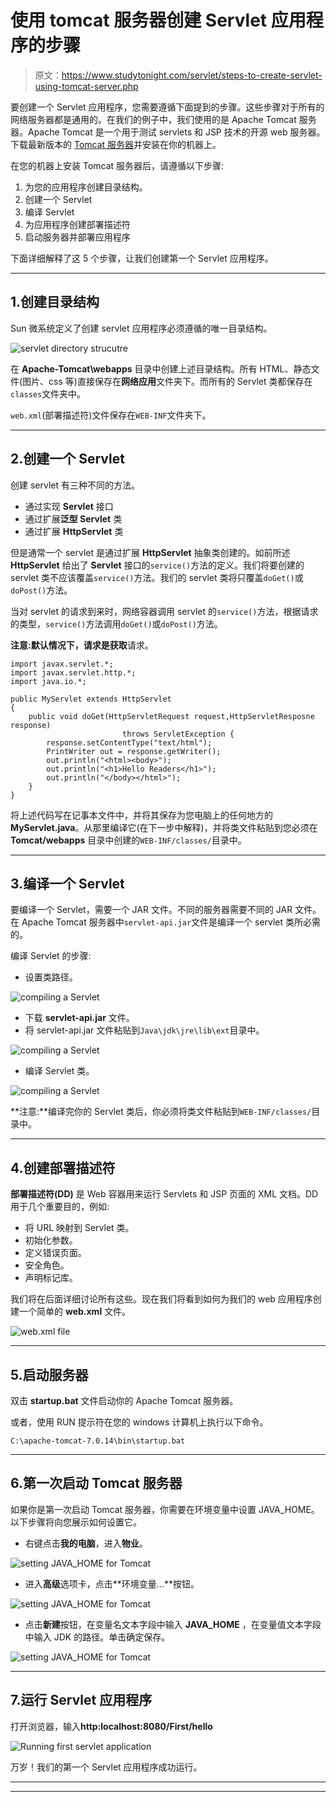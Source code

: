 # 使用 tomcat 服务器创建 Servlet 应用程序的步骤

> 原文：<https://www.studytonight.com/servlet/steps-to-create-servlet-using-tomcat-server.php>

要创建一个 Servlet 应用程序，您需要遵循下面提到的步骤。这些步骤对于所有的网络服务器都是通用的。在我们的例子中，我们使用的是 Apache Tomcat 服务器。Apache Tomcat 是一个用于测试 servlets 和 JSP 技术的开源 web 服务器。下载最新版本的 [Tomcat 服务器](http://tomcat.apache.org/)并安装在你的机器上。

在您的机器上安装 Tomcat 服务器后，请遵循以下步骤:

1.  为您的应用程序创建目录结构。
2.  创建一个 Servlet
3.  编译 Servlet
4.  为应用程序创建部署描述符
5.  启动服务器并部署应用程序

下面详细解释了这 5 个步骤，让我们创建第一个 Servlet 应用程序。

* * *

## 1.创建目录结构

Sun 微系统定义了创建 servlet 应用程序必须遵循的唯一目录结构。

![servlet directory strucutre](../Images/f48c43826f6c180b5af1380cbf9a9009.png)

在 **Apache-Tomcat\webapps** 目录中创建上述目录结构。所有 HTML、静态文件(图片、css 等)直接保存在**网络应用**文件夹下。而所有的 Servlet 类都保存在`classes`文件夹中。

`web.xml`(部署描述符)文件保存在`WEB-INF`文件夹下。

* * *

## 2.创建一个 Servlet

创建 servlet 有三种不同的方法。

*   通过实现 **Servlet** 接口
*   通过扩展**泛型 Servlet** 类
*   通过扩展 **HttpServlet** 类

但是通常一个 servlet 是通过扩展 **HttpServlet** 抽象类创建的。如前所述 **HttpServlet** 给出了 **Servlet** 接口的`service()`方法的定义。我们将要创建的 servlet 类不应该覆盖`service()`方法。我们的 servlet 类将只覆盖`doGet()`或`doPost()`方法。

当对 servlet 的请求到来时，网络容器调用 servlet 的`service()`方法，根据请求的类型，`service()`方法调用`doGet()`或`doPost()`方法。

**注意:**默认情况下，请求是**获取**请求。

```
import javax.servlet.*;
import javax.servlet.http.*;
import java.io.*;

public MyServlet extends HttpServlet
{
	public void doGet(HttpServletRequest request,HttpServletResposne response) 
	                     throws ServletException {
		response.setContentType("text/html");
		PrintWriter out = response.getWriter();
		out.println("<html><body>");
		out.println("<h1>Hello Readers</h1>");
		out.println("</body></html>");
	}
} 
```

将上述代码写在记事本文件中，并将其保存为您电脑上的任何地方的**MyServlet.java**。从那里编译它(在下一步中解释)，并将类文件粘贴到您必须在 **Tomcat/webapps** 目录中创建的`WEB-INF/classes/`目录中。

* * *

## 3.编译一个 Servlet

要编译一个 Servlet，需要一个 JAR 文件。不同的服务器需要不同的 JAR 文件。在 Apache Tomcat 服务器中`servlet-api.jar`文件是编译一个 servlet 类所必需的。

编译 Servlet 的步骤:

*   设置类路径。

![compiling a Servlet](../Images/c933963bb560f894c2b5cd85950c2a2b.png)

*   下载 **servlet-api.jar** 文件。
*   将 servlet-api.jar 文件粘贴到`Java\jdk\jre\lib\ext`目录中。

![compiling a Servlet](../Images/c7e4cace34570ee0ee37f6e585cc09a0.png)

*   编译 Servlet 类。

![compiling a Servlet](../Images/e14e5b3506c7ac328ebe1bc78d3e1e16.png)

**注意:**编译完你的 Servlet 类后，你必须将类文件粘贴到`WEB-INF/classes/`目录中。

* * *

## 4.创建部署描述符

**部署描述符(DD)** 是 Web 容器用来运行 Servlets 和 JSP 页面的 XML 文档。DD 用于几个重要目的，例如:

*   将 URL 映射到 Servlet 类。
*   初始化参数。
*   定义错误页面。
*   安全角色。
*   声明标记库。

我们将在后面详细讨论所有这些。现在我们将看到如何为我们的 web 应用程序创建一个简单的 **web.xml** 文件。

![web.xml file](../Images/a68c321997c15f68ec8ee6c33b05c246.png)

* * *

## 5.启动服务器

双击 **startup.bat** 文件启动你的 Apache Tomcat 服务器。

或者，使用 RUN 提示符在您的 windows 计算机上执行以下命令。

```
C:\apache-tomcat-7.0.14\bin\startup.bat

```

* * *

## 6.第一次启动 Tomcat 服务器

如果你是第一次启动 Tomcat 服务器，你需要在环境变量中设置 JAVA_HOME。以下步骤将向您展示如何设置它。

*   右键点击**我的电脑**，进入**物业**。

![setting JAVA_HOME for Tomcat](../Images/6dcc3416c3d653cbc2b6dda434f42547.png)

*   进入**高级**选项卡，点击**环境变量...**按钮。

![setting JAVA_HOME for Tomcat](../Images/c63221019f504f6969e277c34104ecd9.png)

*   点击**新建**按钮，在变量名文本字段中输入 **JAVA_HOME** ，在变量值文本字段中输入 JDK 的路径。单击确定保存。

![setting JAVA_HOME for Tomcat](../Images/d49509dd8cb35b6e32bd7e5f95ab1261.png)

* * *

## 7.运行 Servlet 应用程序

打开浏览器，输入**http:localhost:8080/First/hello**

![Running first servlet application](../Images/0e0cb5ed349cc5460170ebe6433eb2ec.png)

万岁！我们的第一个 Servlet 应用程序成功运行。

* * *

* * *